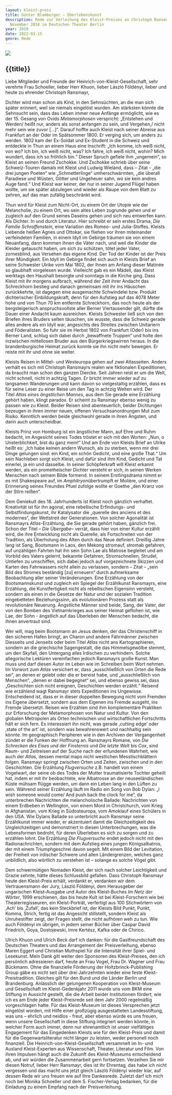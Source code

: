 ```yaml
---
layout: kleist-preis
title: Günter Blamberger – Überlebenskunst
description: Rede zur Verleihung des Kleist-Preises an Christoph Ransmayr am 18.
  November 2018 im Deutschen Theater Berlin
year: 2019
date: 2022-03-15
genre: Rede
---
```



![](/static/img/logos/logo-kleist-preis-crop.png)

## {{title}}

Liebe Mitglieder und Freunde der Heinrich-von-Kleist-Gesellschaft, sehr verehrte Frau Schoeller, lieber Herr Khuon, lieber László Földényi, lieber und heute zu ehrender Christoph Ransmayr,

Dichter wird man schon als Kind, in den Sehnsüchten, an die man sich später erinnert, weil sie niemals eingelöst wurden. Am stärksten könnte die Sehnsucht sein, dass das Leben immer neue Anfänge ermöglicht, wie es der 15. Gesang von Ovids *Metamorphosen* verspricht: „Entstehen und Werden/ heißt nur, anders als sonst anfangen zu sein, und Vergehen,/ nicht mehr sein wie zuvor \[...]“. Darauf hoffte auch Kleist nach seiner Abreise aus Frankfurt an der Oder im Spätsommer 1800. Er verging sich, um anders zu werden. 1802 kam der Ex-Soldat und Ex-Student in die Schweiz und entdeckte in Thun an einem Haus eine Inschrift: „Ich komme, ich weiß nicht, von wo? Ich bin, ich weiß nicht, was? Ich fahre, ich weiß nicht, wohin? Mich wundert, dass ich so fröhlich bin.“ Dieser Spruch gefiele ihm „ungemein“, so Kleist an seinen Freund Zschokke. Und Zschokke schrieb über seine Schweiz-Touren damals mit Kleist und Ludwig Wieland, dass – Zitat - „die drei jungen Poeten“ wie „Schmetterlinge“ umherschwärmten, „die überall Paradiese und Wüsten, Götter und Ungeheuer sahn, wo sie kein andres Auge fand.“ Und Kleist war keiner, der nur in seiner Jugend Flügel haben wollte, um sie später abzulegen und wieder als Raupe von dem Blatt zu zehren, auf das man zufällig beschränkt wird. 

Thun wird für Kleist zum Nicht-Ort, zu einem Ort der Utopie wie der Melancholie, zu einem Ort, wo sein altes Leben zugrunde gehen und er zugleich auf den Grund seines Daseins gehen und sich neu entwerfen kann. Als Dichter. In und durch Literatur. Hier schreibt er sein erstes Drama, *Die Familie Schroffenstein*, eine Variation des Romeo- und Julia-Stoffes. Kleists Liebende heißen Agnes und Ottokar, sie fliehen vor ihren miteinander verfeindeten Familien, in einem Idyll im Gebirge träumen sie von einem Neuanfang, dann kommen ihnen die Väter nach, und weil die Kinder die Kleider getauscht haben, um sich zu schützen, tötet jeder Vater, zornesblind, aus Versehen das eigene Kind. Der Tod der Kinder ist der Preis ihrer Mündigkeit. Ein Idyll im Gebirge findet sich auch in Kleists Brief an seine Schwester Ulrike vom Mai 1802, der Ihnen am Anfang dieser Matinée so glaubhaft vorgelesen wurde. Vielleicht gab es ein Mädeli, das Kleist werktags den Haushalt besorgte und sonntags in die Kirche ging. Dass Kleist mit ihr morgens aufbrach, während der Zeit ihrer Andacht das Schreckhorn bestieg und danach gemeinsam mit ihr ins Häuschen zurückkehrte, ist dagegen eine ausgemachte Schwindelei bzw. Produkt dichterischer Einbildungskraft, denn für den Aufstieg auf das 4078 Meter hohe und von Thun 70 km entfernte Schreckhorn, das noch heute als der bergsteigerisch anspruchsvollste aller Berner Viertausender gilt, dürfte die Dauer einer Andacht kaum ausreichen. Kleists Schwester ließ sich von den Briefen ihres Bruders selten täuschen, sie wusste, dass die Schweiz gerade alles andere als ein Idyll war, angesichts des Streites zwischen Unitariern und Föderalisten. So fuhr sie im Herbst 1802 von Frankfurt (Oder) bis ins Berner Land, schlug sich dabei durch „bewaffnete Truppen“ und holte den inzwischen mittellosen Bruder aus den Bürgerkriegswirren heraus. In die brandenburgische Heimat zurück konnte sie ihn nicht mehr bewegen. Er reiste mit ihr und ohne sie weiter.

Kleists Reisen in Mittel- und Westeuropa gehen auf zwei Atlasseiten. Anders verhält es sich mit Christoph Ransmayrs realen wie fiktionalen Expeditionen, da braucht man schon den ganzen Diercke. Seit Jahren reist er um die Welt, nicht schnell, nicht in achtzig Tagen. Er bricht immer wieder auf zu langsamen Wanderungen und kann davon so vielgestaltig erzählen, dass es für seine Leser zu einer Reise um den Tag in achtzig Welten wird. Der Titel *Atlas eines ängstlichen Mannes*, aus dem Sie gerade eine Erzählung gehört haben, klingt paradox. Er scheint zu Ransmayr ebenso wenig zu passen wie zu Kleist. Beider Reisen sind abenteuerlich, beider Dichtungen bezeugen in ihren immer neuen, offenen Versuchsanordnungen Mut zum Risiko. Kenntlich werden beide gleichwohl gerade in ihren Ängsten, und darin auch unterscheidbar. 

Kleists Prinz von Homburg ist ein ängstlicher Mann, auf Ehre und Ruhm bedacht, im Angesicht seines Todes tröstet er sich mit den Worten: „Nun, o Unsterblichkeit, bist du ganz mein!“ Und am Ende von Kleists Brief an Ulrike heißt es: „Ich habe keinen andern Wunsch, als zu sterben, wenn mir drei Dinge gelungen sind: ein Kind, ein schön Gedicht, und eine große That.“ Um sein Nachleben sorgt sich Kleist, und dafür sind ihm Kind, Gedicht und Tat einerlei, ja ein und dasselbe. In seiner Schöpferkraft will Kleist erkannt werden, als ein prometheischer Dichter versteht er sich, in seinen Werken Menschen nach seinem Bilde formend. In seinem Erstlingsdrama nimmt er es mit Shakespeare auf, im *Amphitryon*übertrumpft er Molière, und einer Erinnerung seines Freundes Pfuel zufolge wollte er Goethe „den Kranz von der Stirn reißen“.

Dem Geniekult des 18. Jahrhunderts ist Kleist noch gänzlich verhaftet. Kreativität ist für ihn agonal, eine rebellische Erfindungs- und Selbstfindungskunst, ihr Katalysator die „querelle des anciens et des modernes“, der Wettstreit der Generationen. Von solcher Agonalität ist Ransmayrs *Atlas*-Erzählung, die Sie gerade gehört haben, gänzlich frei. Schon der Titel – *Die Übergabe*– verrät, dass hier von einer Kultur erzählt wird, die ihre Entwicklung nicht als Querelle, als Fortschreiten von der Tradition, als Überholung des Alten durch das Neue definiert. Dreißig Jahre lang ist Sang, Bootsmann in Laos, den Mekong stromauf, stromab gefahren, auf unzähligen Fahrten hat ihn sein Sohn Lae als Matrose begleitet und am Vorbild des Vaters gelernt, bekannte Gefahren, Stromschnellen, Strudel, Untiefen zu umschiffen, sich dabei jedoch auf vorgezeichnete Skizzen und Karten des Fahrwassers nicht allein zu verlassen, sondern – Zitat – „sein Bild des Stromes beständig \[zu] erneuern“ durch aufmerksame Beobachtung aller seiner Veränderungen. Eine Erzählung von der Bootsmannskunst und zugleich ein Spiegel der Erzählkunst Ransmayrs, eine Erzählung, die Kunstfertigkeit nicht als rebellischen Eigensinn versteht, sondern als einen in die Gesetze der Natur und der sozialen Tradition eingebetteten Beziehungssinn, als evolutionären Prozess statt als revolutionäre Neuerung. Ängstliche Männer sind beide, Sang, der Vater, der von den Bomben des Vietnamkrieges aus seiner Heimat geflohen ist, wie Lae, der Sohn - ängstlich auf das Überleben der Menschen bedacht, die ihnen anvertraut sind. 

Wer will, mag beim Bootsmann an Jesus denken, der das Christenschiff in den sicheren Hafen bringt, an Charon und andere Fährmänner zwischen Diesseits und Jenseits oder beim Titel *Atlas* nicht ans Kartographieren, sondern an die griechische Sagengestalt, die das Himmelsgewölbe stemmt, um den Skyfall, den Untergang alles Irdischen zu verhindern. Solche allegorische Lektüren vereinfachen jedoch Ransmayrs große Kunst. Man muss und darf diesen Autor im Leben wie im Schreiben beim Wort nehmen. Im Vorwort zum *Atlas* versichert er, dass „ausschließlich von Orten die Rede sei“, an denen er gelebt oder die er bereist habe, und „ausschließlich von Menschen“, „denen er dabei begegnet“ sei, und ebenso gewiss sei, dass „Geschichten sich nicht ereignen, Geschichten werden erzählt.“ Reisend wie erzählend wagt Ransmayr stets Expeditionen ins Ungewisse. Entscheidend ist, dass er in dieser doppelten Bewegung nicht vom Fremden ins Eigene *über*setzt, sondern aus dem Eigenen ins Fremde ausgeht, ins Fremde übersetzt. Reisen wie Erzählen sind ihm komplementäre Praktiken zur Erforschung der Metamorphosen von Natur und Kultur. Von den globalen Metropolen als Orten technischen und wirtschaftlichen Fortschritts hält er sich fern. Es interessiert ihn nicht, was gerade ‚cutting edge’ oder ‚state of the art’ ist, sondern was bewahrenswert und nachhaltig sein könnte. Im geographisch Peripheren wie in den Archiven der Vergangenheit zündet er die Funken der Hoffnung an. Ransmayrs Romane, von *Die Schrecken des Eises und der Finsternis* und *Die letzte Welt* bis *Cox*, sind Raum- und Zeitreisen auf der Suche nach der erfundenen Wahrheit, wie auch der *Atlas*, dessen mental maps nicht westlichen Messtischblättern folgen. Ransmayr springt zwischen Orten und Zeiten, zwischen und in den Geschichten. Die Erzählung *Flugversuche* z.B. handelt von einem Vogelwart, der seine ob des Todes der Mutter traumatisierte Tochter geheilt hat, indem er mit ihr beobachtete, wie Albatrosse an der neuseeländischen Küste mühsam flügge werden, um dann ein Leben lang in den Lüften zu sein. Während seiner Erzählung läuft im Radio ein Song von Bob Dylan: „I wish someone would come/ And push back the clock for me“, da unterbrechen Nachrichten die melancholische Ballade: Nachrichten von einem Erdbeben in Wellington, von einem Mord in Christchurch, vom Krieg in Afghanistan, vom Krieg in Südosteuropa, vom Amoklauf eines Schülers in den USA. Wie Dylans Ballade so unterbricht auch Ransmayr seine Erzählkunst immer wieder, er akzentuiert damit die Gleichzeitigkeit des Ungleichzeitigen und demonstriert in diesen Unterbrechungen, was die Lebensformen bedroht, für deren Überleben es sich zu sorgen und zu erzählen lohnt. Die Erzählung *Die Flugversuche* endet jedoch nicht mit den Radionachrichten, sondern mit dem Aufstieg eines jungen Königsalbatros, der mit einem Triumphgeschrei davon segelt. Mit einem Bild der Levitation, der Freiheit von irdischer Schwere und allen Ländergrenzen, welches ganz unbildlich, also wörtlich zu verstehen ist – solange es solche Vögel gibt.  

Dem schwermütigen Nomaden Kleist, der sich nach solcher Leichtigkeit und Grazie sehnte, hätte dieses Schlussbild gefallen. Dass Christoph Ransmayr heute den Kleist-Preis erhält, verdankt er, verdanken wir dem Vertrauensmann der Jury, László Földényi, dem Herausgeber der ungarischen Kleist-Ausgabe und Autor des Kleist-Buches *Im Netz der Wörter*, 1999 erschienen, das bis heute Kult ist bei Kleist-Forschern wie bei Theaterregisseuren, ein Kleist-Porträt, verfertigt aus 100 Stichwörtern von ‚Ach’ bis ‚Zufall’, das kein Steckbrief ist, der Kleists Bild Punkt, Punkt, Komma, Strich, fertig ist das Angesicht stillstellt, sondern Kleist als Unruhestifter zeigt, der Fragen stellt, die nicht aufhören weh zu tun. Wie auch Földényi im übrigen, in jedem seiner Bücher über Caspar David Friedrich, Goya, Dostojewski, Imre Kertész, Kafka oder de Chirico.

Ulrich Khuon und Ulrich Beck darf ich danken: für die Gastfreundschaft des Deutschen Theaters und das Arrangement der Preisverleihung, ebenso Maren Eggert und Christian Muthspiel für die Intensität ihrer Spiel- und Lesekunst. Mein Dank gilt weiter den Sponsoren des Kleist-Preises, den ich persönlich adressieren darf, heute an Frau Vogel, Frau Dr. Wagner und Frau Bückmann. Ohne die finanzielle Förderung der Holtzbrinck-Publishing Group gäbe es nicht seit über drei Jahrzehnten wieder eine feste Kleist-Preistradition. Gleiches gilt für den Bund und die Länder Berlin und Brandenburg. Anlässlich der gelungenen Kooperation von Kleist-Museum und Gesellschaft im Kleist-Gedenkjahr 2011 wurde uns vom BKM eine Stiftung in Aussicht gestellt, die die Arbeit beider Institutionen fördert, wie ich es am Ende jeder Kleist-Preisrede seit dem Jahr 2000 regelmäßig vorgeschlagen hatte. Für das Kleist-Museum ist dieses Versprechen jetzt eingelöst worden, mit Hilfe einer großzügig ausgestatteten Landesstiftung, was uns – ehrlich und neidlos - freut, aber ebenso würde es uns freuen, wenn unsere Gesellschaft in diese Stiftung integriert werden könnte, in welcher Form auch immer, denn nur ehrenamtlich ist unser vielfältiges Engagement für das Eingedenken Kleists wie für den Kleist-Preis und damit für die Gegenwartsliteratur nicht länger zu leisten, weder personell noch finanziell. Die Heinrich-von-Kleist-Gesellschaft versammelt im In- und Ausland Kleist-Experten aus Wissenschaft, Theater, Literatur und Film. Von ihren Impulsen hängt auch die Zukunft des Kleist-Museums entscheidend ab, und wir würden die Zusammenarbeit gern fortsetzen. Verzeihen Sie mir diesen Notruf, lieber Herr Ransmayr, dies ist Ihr Ehrentag, das habe ich nicht vergessen und das macht uns jetzt gleich László Földényi wieder klar, auf dessen Rede wir uns freuen wie auf Ihre Dankesrede. Zuletzt darf ich mich noch bei Monika Schoeller und dem S. Fischer-Verlag bedanken, für die Einladung zu einem Empfang nach der Preisverleihung.
